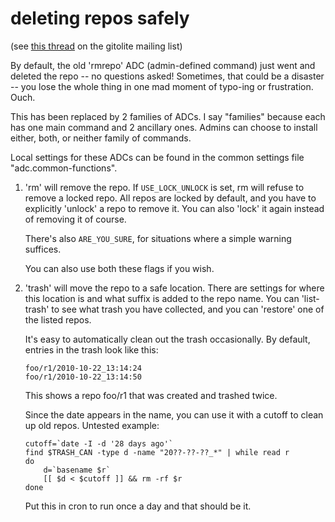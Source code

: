 # deleting repos safely

(see [this thread][thr] on the gitolite mailing list)

[thr]: http://groups.google.com/group/gitolite/browse_thread/thread/fb9cf5a464b6dfee

By default, the old 'rmrepo' ADC (admin-defined command) just went and deleted
the repo -- no questions asked!  Sometimes, that could be a disaster -- you
lose the whole thing in one mad moment of typo-ing or frustration.  Ouch.

This has been replaced by 2 families of ADCs.  I say "families" because each
has one main command and 2 ancillary ones.  Admins can choose to install
either, both, or neither family of commands.

Local settings for these ADCs can be found in the common settings file
"adc.common-functions".

1.  'rm' will remove the repo.  If `USE_LOCK_UNLOCK` is set, rm will refuse to
    remove a locked repo.  All repos are locked by default, and you have to
    explicitly 'unlock' a repo to remove it.  You can also 'lock' it again
    instead of removing it of course.

    There's also `ARE_YOU_SURE`, for situations where a simple warning
    suffices.

    You can also use both these flags if you wish.

2.  'trash' will move the repo to a safe location.  There are settings for
    where this location is and what suffix is added to the repo name.  You can
    'list-trash' to see what trash you have collected, and you can 'restore'
    one of the listed repos.

    It's easy to automatically clean out the trash occasionally.  By default,
    entries in the trash look like this:

        foo/r1/2010-10-22_13:14:24
        foo/r1/2010-10-22_13:14:50

    This shows a repo foo/r1 that was created and trashed twice.

    Since the date appears in the name, you can use it with a cutoff to clean
    up old repos.  Untested example:

        cutoff=`date -I -d '28 days ago'`
        find $TRASH_CAN -type d -name "20??-??-??_*" | while read r
        do
            d=`basename $r`
            [[ $d < $cutoff ]] && rm -rf $r
        done

    Put this in cron to run once a day and that should be it.
